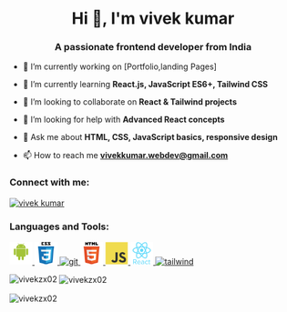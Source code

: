
<h1 align="center">Hi 👋, I'm vivek kumar</h1>
<h3 align="center">A passionate frontend developer from India</h3>

- 🔭 I’m currently working on [Portfolio,landing Pages]

- 🌱 I’m currently learning **React.js, JavaScript ES6+, Tailwind CSS**

- 👯 I’m looking to collaborate on **React & Tailwind projects**

- 🤝 I’m looking for help with **Advanced React concepts**

- 💬 Ask me about **HTML, CSS, JavaScript basics, responsive design**

- 📫 How to reach me **vivekkumar.webdev@gmail.com**

<h3 align="left">Connect with me:</h3>
<p align="left">
<a href="https://linkedin.com/in/vivek kumar" target="blank"><img align="center" src="https://raw.githubusercontent.com/rahuldkjain/github-profile-readme-generator/master/src/images/icons/Social/linked-in-alt.svg" alt="vivek kumar" height="30" width="40" /></a>
</p>

<h3 align="left">Languages and Tools:</h3>
<p align="left"> <a href="https://developer.android.com" target="_blank" rel="noreferrer"> <img src="https://raw.githubusercontent.com/devicons/devicon/master/icons/android/android-original-wordmark.svg" alt="android" width="40" height="40"/> </a> <a href="https://www.w3schools.com/css/" target="_blank" rel="noreferrer"> <img src="https://raw.githubusercontent.com/devicons/devicon/master/icons/css3/css3-original-wordmark.svg" alt="css3" width="40" height="40"/> </a> <a href="https://git-scm.com/" target="_blank" rel="noreferrer"> <img src="https://www.vectorlogo.zone/logos/git-scm/git-scm-icon.svg" alt="git" width="40" height="40"/> </a> <a href="https://www.w3.org/html/" target="_blank" rel="noreferrer"> <img src="https://raw.githubusercontent.com/devicons/devicon/master/icons/html5/html5-original-wordmark.svg" alt="html5" width="40" height="40"/> </a> <a href="https://developer.mozilla.org/en-US/docs/Web/JavaScript" target="_blank" rel="noreferrer"> <img src="https://raw.githubusercontent.com/devicons/devicon/master/icons/javascript/javascript-original.svg" alt="javascript" width="40" height="40"/> </a> <a href="https://reactjs.org/" target="_blank" rel="noreferrer"> <img src="https://raw.githubusercontent.com/devicons/devicon/master/icons/react/react-original-wordmark.svg" alt="react" width="40" height="40"/> </a> <a href="https://tailwindcss.com/" target="_blank" rel="noreferrer"> <img src="https://www.vectorlogo.zone/logos/tailwindcss/tailwindcss-icon.svg" alt="tailwind" width="40" height="40"/> </a> </p>

<p><img align="left" src="https://github-readme-stats.vercel.app/api/top-langs?username=vivekzx02&show_icons=true&locale=en&layout=compact" alt="vivekzx02" /></p>

<p>&nbsp;<img align="center" src="https://github-readme-stats.vercel.app/api?username=vivekzx02&show_icons=true&locale=en" alt="vivekzx02" /></p>

<p><img align="center" src="https://github-readme-streak-stats.herokuapp.com/?user=vivekzx02&" alt="vivekzx02" /></p>

